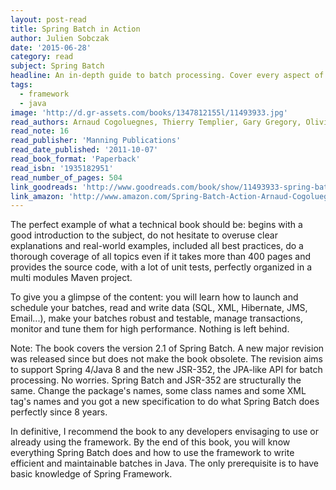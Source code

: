 ```yaml
---
layout: post-read
title: Spring Batch in Action
author: Julien Sobczak
date: '2015-06-28'
category: read
subject: Spring Batch
headline: An in-depth guide to batch processing. Cover every aspect of Spring Batch.
tags:
  - framework
  - java
image: 'http://d.gr-assets.com/books/1347812155l/11493933.jpg'
read_authors: Arnaud Cogoluegnes, Thierry Templier, Gary Gregory, Olivier Bazoud
read_note: 16
read_publisher: 'Manning Publications'
read_date_published: '2011-10-07'
read_book_format: 'Paperback'
read_isbn: '1935182951'
read_number_of_pages: 504
link_goodreads: 'http://www.goodreads.com/book/show/11493933-spring-batch-in-action'
link_amazon: 'http://www.amazon.com/Spring-Batch-Action-Arnaud-Cogoluegnes/dp/1935182951/'
---
```


The perfect example of what a technical book should be: begins with a good introduction to the subject, do not hesitate to overuse clear explanations and real-world examples, included all best practices, do a thorough coverage of all topics even if it takes more than 400 pages and provides the source code, with a lot of unit tests, perfectly organized in a multi modules Maven project.

To give you a glimpse of the content: you will learn how to launch and schedule your batches, read and write data (SQL, XML, Hibernate, JMS, Email...), make your batches robust and testable, manage transactions, monitor and tune them for high performance. Nothing is left behind.

Note: The book covers the version 2.1 of Spring Batch. A new major revision was released since but does not make the book obsolete. The revision aims to support Spring 4/Java 8 and the new JSR-352, the JPA-like API for batch processing. No worries. Spring Batch and JSR-352 are structurally the same. Change the package's names, some class names and some XML tag's names and you got a new specification to do what Spring Batch does perfectly since 8 years.

In definitive, I recommend the book to any developers envisaging to use or already using the framework. By the end of this book, you will know everything Spring Batch does and how to use the framework to write efficient and maintainable batches in Java. The only prerequisite is to have basic knowledge of Spring Framework.

